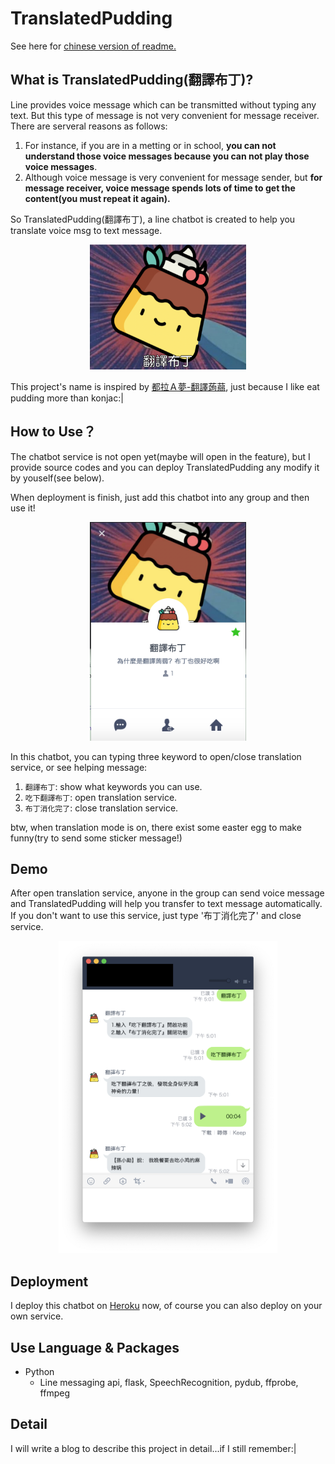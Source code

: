 # TranslatedPudding
See here for [chinese version of readme.](./chinese_readme.md)

## What is TranslatedPudding(翻譯布丁)?
Line provides voice message which can be transmitted without typing any text. But this type of message is not very convenient for message receiver. There are serveral reasons as follows: 

1. For instance, if you are in a metting or in school, **you can not understand those voice messages because you can not play those voice messages**.
2. Although voice message is very convenient for message sender, but **for message receiver, voice message spends lots of time to get the content(you must repeat it again).**

So TranslatedPudding(翻譯布丁), a line chatbot is created to help you translate voice msg to text message.

<p align="center"><img src="./img/img1.png" alt="Smiley face" height="200" width="250"></p>

This project's name is inspired by [都拉Ａ夢-翻譯蒟蒻](http://zh.doraemon.wikia.com/wiki/%E7%BF%BB%E8%AD%AF%E8%92%9F%E8%92%BB?variant=zh-tw), just because I like eat pudding more than konjac:|

## How to Use？
The chatbot service is not open yet(maybe will open in the feature), but I provide source codes and you can deploy TranslatedPudding any modify it by youself(see below).

When deployment is finish, just add this chatbot into any group and then use it!
<p align="center"><img src="./img/img2.png" height="350" width="250"></p>

In this chatbot, you can typing three keyword to open/close translation service, or see helping message:
1. `翻譯布丁`: show what keywords you can use. 
2. `吃下翻譯布丁`: open translation service.
3. `布丁消化完了`: close translation service.

btw, when translation mode is on, there exist some easter egg to make funny(try to send some sticker message!)

## Demo
After open translation service, anyone in the group can send voice message and TranslatedPudding will help you transfer to text message automatically. If you don't want to use this service, just type '布丁消化完了' and close service.
<p align="center"><img src="./img/img5.png" height="500" width="350"></p>


## Deployment
I deploy this chatbot on [Heroku](https://dashboard.heroku.com/login) now, of course you can also deploy on your own service.


## Use Language & Packages
- Python
  - Line messaging api, flask, SpeechRecognition, pydub, ffprobe, ffmpeg

## Detail
I will write a blog to describe this project in detail...if I still remember:|
